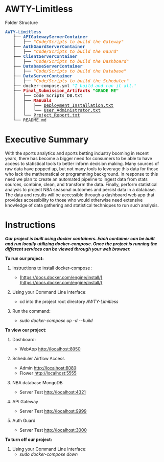 # AWTY-Limitless

Folder Structure
<pre><font color="#3465A4"><b>AWTY-Limitless</b></font>
   ├── <font color="#3465A4"><b>APIGatewayServerContainer</b></font>
   │   ├── <font color="#eb7100"><i>"Code/Scripts to build the Gateway"</i></font>
   ├── <font color="#3465A4"><b>AuthGaurdServerContainer</b></font>
   │   ├── <font color="#eb7100"><i>"Code/Scripts to build the Gaurd"</i></font>
   ├── <font color="#3465A4"><b>ClientServerContainer</b></font>
   │   ├── <font color="#eb7100"><i>"Code/Scripts to build the Dashboard"</i></font>
   ├── <font color="#3465A4"><b>DatabaseServerContainer</b></font>
   │   ├── <font color="#eb7100"><i>"Code/Scripts to build the Database"</i></font>
   ├── <font color="#3465A4"><b>DataServerContainer</b></font>
   │   ├── <font color="#eb7100"><i>"Code/Scripts to build the Scheduler"</i></font>
   ├── docker-compose.yml <font color="#00ebe7"><i>"I build and run it all."</i></font>
   ├── <font color="#b50909"><b>Final_Submission_Artifacts</b></font><font color="#09b531"><b> "GRADE ME"</b></font>
   │   ├── Code_Scripts_DB.txt
   │   ├── <font color="#b50909"><b>Manuals</b></font>
   │   │   ├── <a href="https://docs.google.com/document/d/1AwEcy0xrCWPhNiTXNR9uQQUUTEDDDazsUbc3S3skhzg/edit?usp=sharing" target="_top">Deployment_Installation.txt</a>
   │   │   └── <a href="https://docs.google.com/document/d/1du1nYOVQMsAhM0N5b1_5PZ0YJF5IKCIBt4whIkw76C0/edit?usp=sharing" target="_top">User_Administrator.txt</a>
   │   └── <a href="https://docs.google.com/document/d/1ISOMe2S8vfHr1nAAS4RSGYrfR1yiwgH8JFHY8mfFoHQ/edit?usp=sharing" target="_top">Project_Report.txt</a>
   └── README.md
</pre>
    

# Executive Summary

With the sports analytics and sports betting industry booming in recent years, there has become a bigger need for
consumers to be able to have access to statistical tools to better inform decision making. Many sources of raw data have
popped up, but not many tools to leverage this data for those who lack the mathematical or programming background. In
response to this need we plan to create an automated pipeline to ingest data from stats sources, combine, clean, and
transform the data. Finally, perform statistical analysis to project NBA seasonal outcomes and persist data in a
database. The data and results will be accessible through a dashboard web app that provides accessibility to those who
would otherwise need extensive knowledge of data gathering and statistical techniques to run such analysis.




# Instructions

<b><i>Our project is built using docker containers. Each container can be built and run locally utilizing docker-compose. Once the project is running the different services can be viewed through your web browser.</i></b>

<b>To run our project:</b>

1. Instructions to install docker-compose : 
    * [https://docs.docker.com/engine/install/](https://docs.docker.com/engine/install/) 

2. Using your Command Line Interface: 
    * cd into the project root directory <i>AWTY-Limitless</i>

3. Run the command: 
    * <i>sudo docker-compose up -d --build</i>

<b>To view our project:</b>

1. Dashboard:
    * WebApp [http://localhost:8050](http://localhost:8050) 

2. Scheduler Airflow Access
    * Admin [http://localhost:8080](http://localhost:8080)
    * Flower [http://localhost:5555](http://localhost:5555) 

3. NBA database MongoDB
    * Server Test [http://localhost:4321](http://localhost:4321)

4. API Gateway
    * Server Test [http://localhost:9999](http://localhost:9999) 

5. Auth Guard
    * Server Test [http://localhost:3000](http://localhost:3000)

<b>To turn off our project:</b>

1. Using your Command Line Interface:
    * <i>sudo docker-compose down</i>
